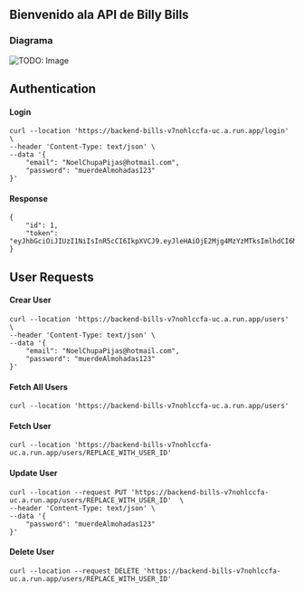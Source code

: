 ## Bienvenido ala API de Billy Bills

### Diagrama 
![TODO: Image](images/wellcomepipelineservice.png)


## Authentication
#### Login
``` 
curl --location 'https://backend-bills-v7nohlccfa-uc.a.run.app/login' \
--header 'Content-Type: text/json' \
--data '{
    "email": "NoelChupaPijas@hotmail.com",
    "password": "muerdeAlmohadas123"
}'
```
#### Response
``` 
{
    "id": 1,
    "token": "eyJhbGciOiJIUzI1NiIsInR5cCI6IkpXVCJ9.eyJleHAiOjE2Mjg4MzYzMTksImlhdCI6MTYyODgxMDExOSwiaWQiOjF9.Yb7SR3n_t4TnylPnNvB80UT3Nvf9O1teV7BBHyxdj6o"
}

```

## User Requests

#### Crear User
``` 
curl --location 'https://backend-bills-v7nohlccfa-uc.a.run.app/users' \
--header 'Content-Type: text/json' \
--data '{
    "email": "NoelChupaPijas@hotmail.com",
    "password": "muerdeAlmohadas123"
}'
```

#### Fetch All Users
``` 
curl --location 'https://backend-bills-v7nohlccfa-uc.a.run.app/users'
```

#### Fetch User
``` 
curl --location 'https://backend-bills-v7nohlccfa-uc.a.run.app/users/REPLACE_WITH_USER_ID'
```

#### Update User

``` 
curl --location --request PUT 'https://backend-bills-v7nohlccfa-uc.a.run.app/users/REPLACE_WITH_USER_ID'  \
--header 'Content-Type: text/json' \
--data '{
    "password": "muerdeAlmohadas123"
}'
```

#### Delete User
``` 
curl --location --request DELETE 'https://backend-bills-v7nohlccfa-uc.a.run.app/users/REPLACE_WITH_USER_ID'
```
